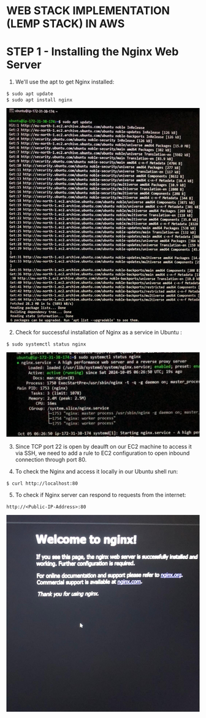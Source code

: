 # WEB STACK IMPLEMENTATION (LEMP STACK) IN AWS

# STEP 1 - Installing the Nginx Web Server
1. We'll use the apt to get Nginx installed:
```
$ sudo apt update
$ sudo apt install nginx
```

![img](images/sudo_apt.jpeg)

2. Check for successful installation of Nginx as a service in Ubuntu :
```
$ sudo systemctl status nginx
```

![img](images/sudo_status.jpeg)

3. Since TCP port 22 is open by deaulft on our EC2 machine to access it via SSH, we need to add a rule to EC2 configuration to open inbound connection through port 80.

4. To check the Nginx and access it locally in our Ubuntu shell run:
```
$ curl http://localhost:80
```

5. To check if Nginx server can respond to requests from the internet:
```
http://<Public-IP-Address>:80
```

![img](images\nginx.jpeg)